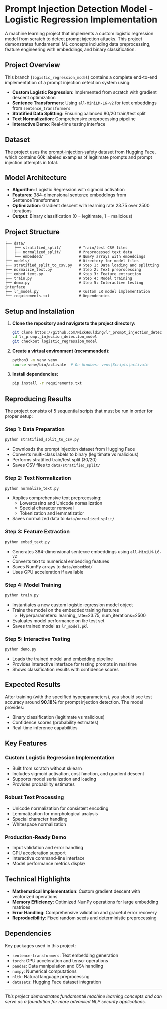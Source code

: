 # Prompt Injection Detection Model - Logistic Regression Implementation

A machine learning project that implements a custom logistic regression model from scratch to detect prompt injection attacks. This project demonstrates fundamental ML concepts including data preprocessing, feature engineering with embeddings, and binary classification.

## Project Overview

This branch (`logistic_regression_model`) contains a complete end-to-end implementation of a prompt injection detection system using:

- **Custom Logistic Regression**: Implemented from scratch with gradient descent optimization
- **Sentence Transformers**: Using `all-MiniLM-L6-v2` for text embeddings from `sentence_transformers`
- **Stratified Data Splitting**: Ensuring balanced 80/20 train/test split
- **Text Normalization**: Comprehensive preprocessing pipeline
- **Interactive Demo**: Real-time testing interface

## Dataset

The project uses the [prompt-injection-safety](https://huggingface.co/datasets/jayavibhav/prompt-injection-safety) dataset from Hugging Face, which contains 60k labeled examples of legitimate prompts and prompt injection attempts in total.

## Model Architecture

- **Algorithm**: Logistic Regression with sigmoid activation
- **Features**: 384-dimensional sentence embeddings from SentenceTransformers
- **Optimization**: Gradient descent with learning rate 23.75 over 2500 iterations
- **Output**: Binary classification (0 = legitimate, 1 = malicious)

## Project Structure

```
├── data/
│   ├── stratified_split/        # Train/test CSV files
│   ├── normalized_split/        # Preprocessed text data
│   └── embedded/                # NumPy arrays with embeddings
├── models/                      # Directory for model files
├── stratified_split_to_csv.py   # Step 1: Data loading and splitting
├── normalize_text.py            # Step 2: Text preprocessing
├── embed_text.py                # Step 3: Feature extraction
├── train.py                     # Step 4: Model training
├── demo.py                      # Step 5: Interactive testing interface
├── lr_model.py                  # Custom LR model implementation
└── requirements.txt             # Dependencies
```

## Setup and Installation

1. **Clone the repository and navigate to the project directory:**
   ```bash
   git clone https://github.com/NickHoulding/lr_prompt_injection_detection_model.git
   cd lr_prompt_injection_detection_model
   git checkout logistic_regression_model
   ```

2. **Create a virtual environment (recommended):**
   ```bash
   python3 -m venv venv
   source venv/bin/activate  # On Windows: venv\Scripts\activate
   ```

3. **Install dependencies:**
   ```bash
   pip install -r requirements.txt
   ```

## Reproducing Results

The project consists of 5 sequential scripts that must be run in order for proper setup:

### Step 1: Data Preparation
```bash
python stratified_split_to_csv.py
```
- Downloads the prompt injection dataset from Hugging Face
- Converts multi-class labels to binary (legitimate vs malicious)
- Performs stratified train/test split (80/20)
- Saves CSV files to `data/stratified_split/`

### Step 2: Text Normalization
```bash
python normalize_text.py
```
- Applies comprehensive text preprocessing:
  - Lowercasing and Unicode normalization
  - Special character removal
  - Tokenization and lemmatization
- Saves normalized data to `data/normalized_split/`

### Step 3: Feature Extraction
```bash
python embed_text.py
```
- Generates 384-dimensional sentence embeddings using `all-MiniLM-L6-v2`
- Converts text to numerical embedding features
- Saves NumPy arrays to `data/embedded/`
- Uses GPU acceleration if available

### Step 4: Model Training
```bash
python train.py
```
- Instantiates a new custom logistic regression model object
- Trains the model on the embedded training features
    - Hyperparameters: learning_rate=23.75, num_iterations=2500
- Evaluates model performance on the test set
- Saves trained model as `lr_model.pkl`

### Step 5: Interactive Testing
```bash
python demo.py
```
- Loads the trained model and embedding pipeline
- Provides interactive interface for testing prompts in real time
- Shows classification results with confidence scores

## Expected Results

After training (with the specified hyperparameters), you should see test accuracy around **90.18%** for prompt injection detection. The model provides:

- Binary classification (legitimate vs malicious)
- Confidence scores (probability estimates)
- Real-time inference capabilities

## Key Features

### Custom Logistic Regression Implementation
- Built from scratch without sklearn
- Includes sigmoid activation, cost function, and gradient descent
- Supports model serialization and loading
- Provides probability estimates

### Robust Text Processing
- Unicode normalization for consistent encoding
- Lemmatization for morphological analysis
- Special character handling
- Whitespace normalization

### Production-Ready Demo
- Input validation and error handling
- GPU acceleration support
- Interactive command-line interface
- Model performance metrics display

## Technical Highlights

- **Mathematical Implementation**: Custom gradient descent with vectorized operations
- **Memory Efficiency**: Optimized NumPy operations for large embedding matrices
- **Error Handling**: Comprehensive validation and graceful error recovery
- **Reproducibility**: Fixed random seeds and deterministic preprocessing

## Dependencies

Key packages used in this project:
- `sentence-transformers`: Text embedding generation
- `torch`: GPU acceleration and tensor operations
- `pandas`: Data manipulation and CSV handling
- `numpy`: Numerical computations
- `nltk`: Natural language preprocessing
- `datasets`: Hugging Face dataset integration

---

*This project demonstrates fundamental machine learning concepts and can serve as a foundation for more advanced NLP security applications.*